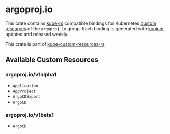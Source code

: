 <!--
SPDX-FileCopyrightText: The kube-custom-resources-rs Authors
SPDX-License-Identifier: 0BSD
 -->

# argoproj.io

This crate contains [kube-rs](https://kube.rs/) compatible bindings for Kubernetes [custom resources](https://kubernetes.io/docs/tasks/extend-kubernetes/custom-resources/custom-resource-definitions/) of the `argoproj.io` group. Each binding is generated with [kopium](https://github.com/kube-rs/kopium), updated and released weekly.

This crate is part of [kube-custom-resources-rs](https://github.com/metio/kube-custom-resources-rs).

## Available Custom Resources

### argoproj.io/v1alpha1
- `Application`
- `AppProject`
- `ArgoCDExport`
- `ArgoCD`
### argoproj.io/v1beta1
- `ArgoCD`
